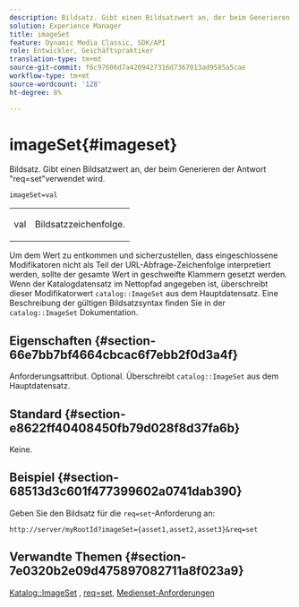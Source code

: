 ```yaml
---
description: Bildsatz. Gibt einen Bildsatzwert an, der beim Generieren der Antwort "req=set"verwendet wird.
solution: Experience Manager
title: imageSet
feature: Dynamic Media Classic, SDK/API
role: Entwickler, Geschäftspraktiker
translation-type: tm+mt
source-git-commit: f6c97606d7a4209427316d7367013ad9585a5cae
workflow-type: tm+mt
source-wordcount: '128'
ht-degree: 8%

---
```



# imageSet{#imageset}

Bildsatz. Gibt einen Bildsatzwert an, der beim Generieren der Antwort &quot;req=set&quot;verwendet wird.

`imageSet=val`

<table id="simpletable_F697691D166C407D82233664814F4663"> 
 <tr class="strow"> 
  <td class="stentry"> <p><span class="codeph"> <span class="varname"> val</span></span> </p> </td> 
  <td class="stentry"> <p>Bildsatzzeichenfolge. </p></td> 
 </tr> 
</table>

Um dem Wert zu entkommen und sicherzustellen, dass eingeschlossene Modifikatoren nicht als Teil der URL-Abfrage-Zeichenfolge interpretiert werden, sollte der gesamte Wert in geschweifte Klammern gesetzt werden. Wenn der Katalogdatensatz im Nettopfad angegeben ist, überschreibt dieser Modifikatorwert `catalog::ImageSet` aus dem Hauptdatensatz. Eine Beschreibung der gültigen Bildsatzsyntax finden Sie in der `catalog::ImageSet` Dokumentation.

## Eigenschaften {#section-66e7bb7bf4664cbcac6f7ebb2f0d3a4f}

Anforderungsattribut. Optional. Überschreibt `catalog::ImageSet` aus dem Hauptdatensatz.

## Standard {#section-e8622ff40408450fb79d028f8d37fa6b}

Keine.

## Beispiel {#section-68513d3c601f477399602a0741dab390}

Geben Sie den Bildsatz für die `req=set`-Anforderung an:

`http://server/myRootId?imageSet={asset1,asset2,asset3}&req=set`

## Verwandte Themen {#section-7e0320b2e09d475897082711a8f023a9}

[Katalog::ImageSet](/help/aem-is-ir-api/is-api/image-catalog/image-serving-api-ref/c-image-catalog-reference/c-image-svg-data-reference/c-image-data-reference/r-imageset-cat.md) ,  [req=set](../../../../../is-api/http-ref/image-serving-api-ref/c-http-protocol-reference/c-command-reference/r-req/r-req.md#reference-907cdb4a97034db7ad94695f25552e76),  [Medienset-Anforderungen](../../../../../is-api/http-ref/image-serving-api-ref/c-http-protocol-reference/c-syntax-and-features/r-media-set-requests.md#reference-f2f2aa11208b47609fe17848d3b86a0b)
